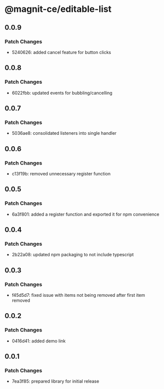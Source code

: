 # @magnit-ce/editable-list

## 0.0.9

### Patch Changes

- 5240626: added cancel feature for button clicks

## 0.0.8

### Patch Changes

- 6022fbb: updated events for bubbling/cancelling

## 0.0.7

### Patch Changes

- 5036ae8: consolidated listeners into single handler

## 0.0.6

### Patch Changes

- c13f19b: removed unnecessary register function

## 0.0.5

### Patch Changes

- 6a3f801: added a register function and exported it for npm convenience

## 0.0.4

### Patch Changes

- 2b22a08: updated npm packaging to not include typescript

## 0.0.3

### Patch Changes

- f45d5d7: fixed issue with items not being removed after first item removed

## 0.0.2

### Patch Changes

- 0416d41: added demo link

## 0.0.1

### Patch Changes

- 7ea3f85: prepared library for initial release
